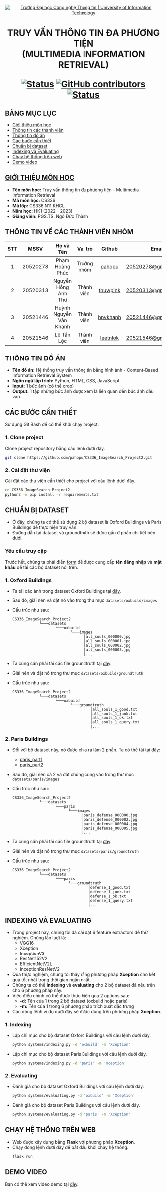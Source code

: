 <a id="top"></a>

<!-- Banner -->
<p align="center">
  <a href="https://www.uit.edu.vn/" title="Trường Đại học Công nghệ Thông tin" style="border: none;">
    <img src="https://i.imgur.com/WmMnSRt.png" alt="Trường Đại học Công nghệ Thông tin | University of Information Technology">
  </a>
</p>

<h1 align="center"><b>TRUY VẤN THÔNG TIN ĐA PHƯƠNG TIỆN<br>(MULTIMEDIA INFORMATION RETRIEVAL)</b></h>

[![Status](https://img.shields.io/badge/status-working-brightgreen?style=flat-square)](https://github.com/pahopu/CS336_ImageSearch_Project2)
[![GitHub contributors](https://img.shields.io/github/contributors/pahopu/CS336_ImageSearch_Project2?style=flat-square)](https://github.com/pahopu/CS336_ImageSearch_Project2/graphs/contributors)
[![Status](https://img.shields.io/badge/language-python-green?style=flat-square)](https://github.com/pahopu/CS336_ImageSearch_Project2)

## BẢNG MỤC LỤC
* [Giới thiệu môn học](#giới-thiệu-môn-học)
* [Thông tin các thành viên](#thông-tin-về-các-thành-viên-nhóm)
* [Thông tin đồ án](#thông-tin-đồ-án)
* [Các bước cần thiết](#các-bước-cần-thiết)
* [Chuẩn bị dataset](#chuẩn-bị-dataset)
* [Indexing và Evaluating](#indexing-và-evaluating)
* [Chạy hệ thống trên web](#chạy-hệ-thống-trên-web)
* [Demo video](#demo-video)

## [GIỚI THIỆU MÔN HỌC](#top)
* **Tên môn học:** Truy vấn thông tin đa phương tiện - Multimedia Information Retrieval
* **Mã môn học:** CS336
* **Mã lớp:** CS336.N11.KHCL
* **Năm học:** HK1 (2022 - 2023)
* **Giảng viên:** PGS.TS. Ngô Đức Thành

## THÔNG TIN VỀ CÁC THÀNH VIÊN NHÓM

| STT    | MSSV          | Họ và Tên                |Vai trò    | Github                                          | Email                   |
| :----: |:-------------:| :-----------------------:|:---------:|:-----------------------------------------------:|:-------------------------:
| 1      | 20520278      | Phạm Hoàng Phúc          |Trưởng nhóm|[pahopu](https://github.com/pahopu)              |20520278@gm.uit.edu.vn   |
| 2      | 20520313      | Nguyễn Hồng Anh Thư      |Thành viên |[thuwpink](https://github.com/thuwpink)          |20520313@gm.uit.edu.vn   |
| 3      | 20521446      | Huỳnh Nguyễn Vân Khánh   |Thành viên |[hnvkhanh](https://github.com/hnvkhanh)          |20521446@gm.uit.edu.vn   |
| 4      | 20521546      | Lê Tấn Lộc               |Thành viên |[leetnlok](https://github.com/leetnlok)          |20521546@gm.uit.edu.vn   |

## THÔNG TIN ĐỒ ÁN
* **Tên đồ án:** Hệ thống truy vấn thông tin bằng hình ảnh - Content-Based Information Retrieval System
* **Ngôn ngữ lập trình:** Python, HTML, CSS, JavaScript
* **Input:** 1 bức ảnh (có thể crop)
* **Output:** 1 tập những bức ảnh được xem là liên quan đến bức ảnh đầu vào

## CÁC BƯỚC CẦN THIẾT
Sử dụng Git Bash để có thể khởi chạy project.

### 1. Clone project
Clone project repository bằng câu lệnh dưới đây.

```bash
git clone https://github.com/pahopu/CS336_ImageSearch_Project2.git
```

### 2. Cài đặt thư viện
Cài đặt các thư viện cần thiết cho project với câu lệnh dưới đây.

```bash
cd CS336_ImageSearch_Project2
python3 -m pip install -r requirements.txt
```

## CHUẨN BỊ DATASET
* Ở đây, chúng ta có thể sử dụng 2 bộ dataset là Oxford Buildings và Paris Buildings để thực hiện truy vấn.
* Đường dẫn tải dataset và groundtruth sẽ được gắn ở phần chi tiết bên dưới.

### Yêu cầu truy cập
Trước hết, chúng ta phải điền [form](https://docs.google.com/forms/d/e/1FAIpQLSeIWlksO7O2TxeftwR8vzEZ9ivPj29TuB_Zv_9glda9a1_rLQ/viewform) để được cung cấp **tên đăng nhập** và **mật khẩu** để tải các bộ dataset nói trên.

### 1. Oxford Buildings
* Ta tải các ảnh trong dataset Oxford Buildings tại [đây](https://thor.robots.ox.ac.uk/datasets/oxford-buildings/oxbuild_images-v1.tgz).
* Sau đó, giải nén và đặt nó vào trong thư mục ```datasets/oxbuild/images```
* Cấu trúc như sau:
  ```
  CS336_ImageSearch_Project2
              └───datasets
                     └───oxbuild
                            └───images
                                  │all_souls_000000.jpg
                                  │all_souls_000001.jpg
                                  │all_souls_000002.jpg
                                  |all_souls_000003.jpg
                                  |...
  ```

* Ta cũng cần phải tải các file groundtruth tại [đây](https://www.robots.ox.ac.uk/~vgg/data/oxbuildings/gt_files_170407.tgz).
* Giải nén và đặt nó trong thư mục ```datasets/oxbuild/groundtruth```
* Cấu trúc như sau:
  ```
  CS336_ImageSearch_Project2
              └───datasets
                     └───oxbuild
                            └───groundtruth
                                     │all_souls_1_good.txt
                                     │all_souls_1_junk.txt
                                     │all_souls_1_ok.txt
                                     │all_souls_1_query.txt
                                     |...
  ```

### 2. Paris Buildings
* Đối với bộ dataset này, nó được chia ra làm 2 phần. Ta có thể tải tại đây:
   * [paris_part1](https://thor.robots.ox.ac.uk/datasets/paris-buildings/paris_1-v1.tgz)
   * [paris_part2](https://thor.robots.ox.ac.uk/datasets/paris-buildings/paris_2-v1.tgz)
* Sau đó, giải nén cả 2 và đặt chúng cùng vào trong thư mục ```datasets/paris/images```
* Cấu trúc như sau:
  ```
  CS336_ImageSearch_Project2
              └───datasets
                     └───paris
                           └───images
                                 │paris_defense_000000.jpg
                                 │paris_defense_000002.jpg
                                 │paris_defense_000004.jpg
                                 |paris_defense_000005.jpg
                                 |...
  ```

* Ta cũng cần phải tải các file groundtruth tại [đây](https://www.robots.ox.ac.uk/~vgg/data/parisbuildings/paris_120310.tgz).
* Giải nén và đặt nó trong thư mục ```datasets/paris/groundtruth```
* Cấu trúc như sau:
  ```
  CS336_ImageSearch_Project2
              └───datasets
                     └───paris
                           └───groundtruth
                                    │defense_1_good.txt
                                    │defense_1_junk.txt
                                    │defense_1_ok.txt
                                    │defense_1_query.txt
                                    |...
  ```

## INDEXING VÀ EVALUATING
* Trong project này, chúng tôi đã cài đặt 6 feature extractors để thử nghiệm. Chúng lần lượt là:
  * VGG16
  * Xception
  * InceptionV3
  * ResNet152V2
  * EfficientNetV2L
  * InceptionResNetV2
* Qua thực nghiệm, chúng tôi thấy rằng phương pháp **Xception** cho kết quả tốt nhất trong thời gian ngắn nhất.
* Chúng ta có thể **indexing** và **evaluating** cho 2 bộ dataset đã nêu trên cho 6 phương pháp này.
* Việc điều chỉnh có thể được thực hiện qua 2 options sau:
  * **-d:** Tên của 1 trong 2 bộ dataset (oxbuild hoặc paris)
  * **-m:** Tên của 1 trong 6 phương pháp trích xuất đặc trưng
* Các dòng lệnh ví dụ dưới đây sẽ được dùng trên phương pháp **Xception**.

### 1. Indexing
* Lập chỉ mục cho bộ dataset Oxford Buildings với câu lệnh dưới đây.
  ```bash
  python systems/indexing.py -d 'oxbuild' -m 'Xception'
  ```

* Lập chỉ mục cho bộ dataset Paris Buildings với câu lệnh dưới đây.
  ```bash
  python systems/indexing.py -d 'paris' -m 'Xception'
  ```

### 2. Evaluating
* Đánh giá cho bộ dataset Oxford Buildings với câu lệnh dưới đây.
  ```bash
  python systems/evaluating.py -d 'oxbuild' -m 'Xception'
  ```

* Đánh giá cho bộ dataset Paris Buildings với câu lệnh dưới đây.
  ```bash
  python systems/evaluating.py -d 'paris' -m 'Xception'
  ```

## CHẠY HỆ THỐNG TRÊN WEB
* Web được xây dựng bằng **Flask** với phương pháp **Xception**.
* Chạy dòng lệnh dưới đây để bắt đầu khởi chạy hệ thống.
  ```bash
  flask run
  ```
  
## DEMO VIDEO
Bạn có thể xem video demo tại [đây]().
